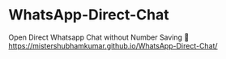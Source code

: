 # WhatsApp-Direct-Chat
Open Direct Whatsapp Chat without Number Saving 📱
https://mistershubhamkumar.github.io/WhatsApp-Direct-Chat/
